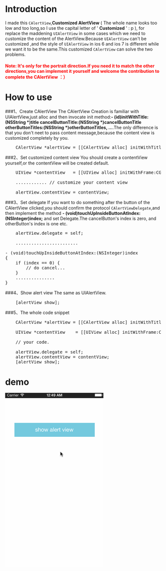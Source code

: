 Introduction
================================
I made this `CAlertView`,**Customized AlertView** ( The whole name looks too low and too long,so I use the capital letter of ' **Customized** ' : p  ), for replace the maddening `UIAlertView` in some cases which we need to customize the content of the AlertView.Because `UIAlertView` can't be customized ,and the style of `UIAlertView` in ios 6 and ios 7 is different while we want it to be the same.This customized `CAlertView` can solve the two problems.

<h4><font color="red">Note: It's only for the portrait direction.If you need it to match the other directions,you can implement it yourself and welcome the contribution to complete the CAlertView ：）</font><h4>


How to use
================================
###1、Create CAlertView
The CAlertView Creation is familiar with UIAlertView,just alloc and then invocate init method:**- (id)initWithTitle:(NSString \*)title cancelButtonTitle:(NSString \*)cancelButtonTitle otherButtonTitles:(NSString \*)otherButtonTitles, ...**.The only difference is that you don't neet to pass content message,because the content view is customized completely by you.
<pre>
    CAlertView *alertView = [[CAlertView alloc] initWithTitle:@"Alert" cancelButtonTitle:@"cancel" otherButtonTitles:@"comfirm", nil];
</pre>
###2、Set customized content view
You should create a contentView yourself,or the contentView will be created default.
<pre>
	UIView *contentView   = [[UIView alloc] initWithFrame:CGRectMake(0, 0, 260, 100)];
	
	............ // customize your content view
	
	alertView.contentView = contentView;
</pre>

###3、Set delegate
If you want to do something after the button of the CAlertView clicked,you should confirm the protocol `CAlertViewDelegate`,and then implement the method **- (void)touchUpInsideButtonAtIndex:(NSInteger)index;** and set Delegate.The cancelButton's index is zero, and otherButton's index is one etc.
<pre>
	alertView.delegate = self;
	
	........................
	
- (void)touchUpInsideButtonAtIndex:(NSInteger)index
{
	if (index == 0) {
		// do cancel...
	}
	...............		
}
</pre>

###4、Show alert view
The same as UIAlertView.
<pre>
	[alertView show];
</pre>

###5、The whole code snippet
<pre>
    CAlertView *alertView = [[CAlertView alloc] initWithTitle:@"Alert" cancelButtonTitle:@"cancel" otherButtonTitles:@"comfirm", nil];
   
    UIView *contentView    = [[UIView alloc] initWithFrame:CGRectMake(0, 0, 260, 100)];
 
 	// your code.
 
    alertView.delegate = self;
    alertView.contentView = contentView;
    [alertView show];
</pre>


demo
================================
<img src="https://raw.githubusercontent.com/JasonZengJ/CAlertView/master/demo.gif">